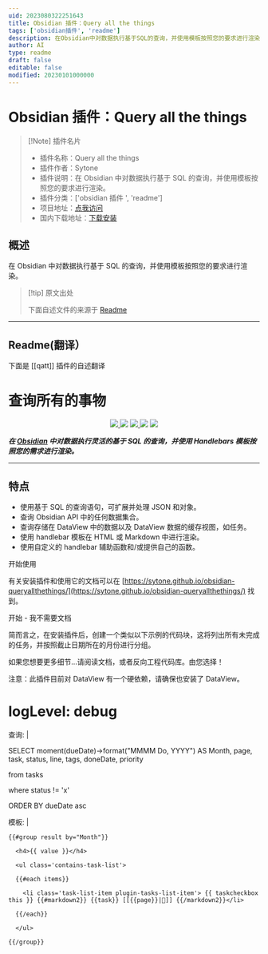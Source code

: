 ```yaml
---
uid: 2023080322251643
title: Obsidian 插件：Query all the things
tags: ['obsidian插件', 'readme']
description: 在Obsidian中对数据执行基于SQL的查询，并使用模板按照您的要求进行渲染。
author: AI
type: readme
draft: false
editable: false
modified: 20230101000000
---
```


# Obsidian 插件：Query all the things

> [!Note] 插件名片
> - 插件名称：Query all the things
> - 插件作者：Sytone
> - 插件说明：在 Obsidian 中对数据执行基于 SQL 的查询，并使用模板按照您的要求进行渲染。
> - 插件分类：['obsidian 插件 ', 'readme']
> - 项目地址：[点我访问](https://github.com/sytone/obsidian-queryallthethings)
> - 国内下载地址：[下载安装](https://pkmer.cn/products/plugin/pluginMarket/?qatt)

## 概述

在 Obsidian 中对数据执行基于 SQL 的查询，并使用模板按照您的要求进行渲染。

> [!tip] 原文出处
>
>下面自述文件的来源于 [Readme](https://ghproxy.net/https://raw.githubusercontent.com/sytone/obsidian-queryallthethings/main/README.md)

---

## Readme(翻译）

下面是 [[qatt]] 插件的自述翻译

# 查询所有的事物

<p align="center">
    <a href="https://github.com/sytone/obsidian-queryallthethings/releases/latest">
  <img src="https://img.shields.io/github/manifest-json/v/sytone/obsidian-queryallthethings?color=blue">
 </a>
    <img src="https://img.shields.io/github/release-date/sytone/obsidian-queryallthethings">
 <a href="https://github.com/sytone/obsidian-queryallthethings/blob/main/LICENSE">
  <img src="https://img.shields.io/github/license/sytone/obsidian-queryallthethings">
 </a>
 <img src="https://img.shields.io/github/downloads/sytone/obsidian-queryallthethings/total">
 <a href="https://github.com/sytone/obsidian-queryallthethings/issues">
  <img src="https://img.shields.io/github/issues/sytone/obsidian-queryallthethings">
 </a>
</p>

***在 [Obsidian](https://obsidian.md) 中对数据执行灵活的基于 SQL 的查询，并使用 Handlebars 模板按照您的需求进行渲染。***

---

## 特点

- 使用基于 SQL 的查询语句，可扩展并处理 JSON 和对象。
- 查询 Obsidian API 中的任何数据集合。
- 查询存储在 DataView 中的数据以及 DataView 数据的缓存视图，如任务。
- 使用 handlebar 模板在 HTML 或 Markdown 中进行渲染。
- 使用自定义的 handlebar 辅助函数和/或提供自己的函数。

开始使用

有关安装插件和使用它的文档可以在 [https://sytone.github.io/obsidian-queryallthethings/](https://sytone.github.io/obsidian-queryallthethings/) 找到。

开始 - 我不需要文档

简而言之，在安装插件后，创建一个类似以下示例的代码块，这将列出所有未完成的任务，并按照截止日期所在的月份进行分组。

如果您想要更多细节...请阅读文档，或者反向工程代码库。由您选择！

注意：此插件目前对 DataView 有一个硬依赖，请确保也安装了 DataView。

# logLevel: debug

查询: |

  SELECT moment(dueDate)->format("MMMM Do, YYYY") AS Month, page, task, status, line, tags, doneDate, priority

  from tasks

  where status != 'x'

  ORDER BY dueDate asc

模板: |

    {{#group result by="Month"}}

      <h4>{{ value }}</h4>

      <ul class='contains-task-list'>

      {{#each items}}

        <li class='task-list-item plugin-tasks-list-item'> {{ taskcheckbox this }} {{#markdown2}} {{task}} [[{{page}}|📝]] {{/markdown2}}</li>

      {{/each}}

      </ul>

    {{/group}}

```
````